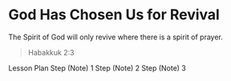 # God Has Chosen Us for Revival

The Spirit of God will only revive where there is a spirit of prayer.

> Habakkuk 2:3

Lesson Plan
Step (Note) 1
Step (Note) 2
Step (Note) 3